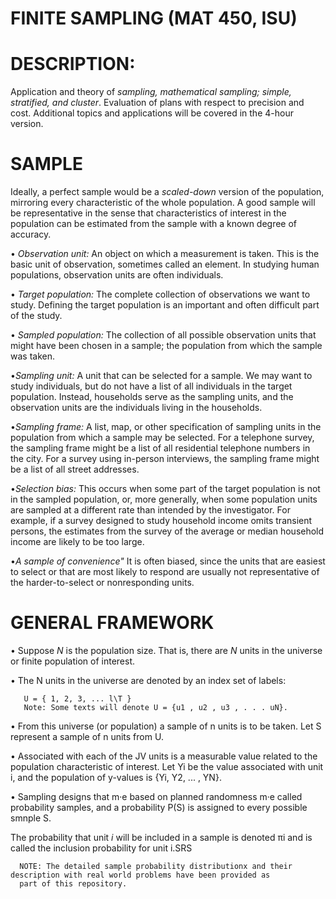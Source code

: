 # FINITE SAMPLING (MAT 450, ISU)
# DESCRIPTION: 
Application and theory of *sampling, mathematical sampling; simple, stratified, and cluster*. Evaluation of plans with respect to precision
and cost. Additional topics and applications will be covered in the 4-hour version.

# SAMPLE
Ideally, a perfect sample would be a *scaled-down* version of the population, mirroring every characteristic of the whole population. 
A good sample will be representative in the sense that characteristics of interest in the population can be estimated from the
sample with a known degree of accuracy.

• *Observation unit:* An object on which a measurement is taken. This is the basic unit of observation, sometimes called an element. In studying 
   human populations, observation units are often individuals.

• *Target population:* The complete collection of observations we want to study. Defining the target population is an important and often difficult
  part of the study.

• *Sampled population:* The collection of all possible observation units that might have been chosen in a sample; the population from which the 
  sample was taken.

•*Sampling unit:* A unit that can be selected for a sample. We may want to study
individuals, but do not have a list of all individuals in the target population. Instead,
households serve as the sampling units, and the observation units are the
individuals living in the households.

•*Sampling frame:* A list, map, or other specification of sampling units in the
population from which a sample may be selected. For a telephone survey, the
sampling frame might be a list of all residential telephone numbers in the city. For
a survey using in-person interviews, the sampling frame might be a list of all street
addresses.

•*Selection bias:* This occurs when some part of the target population is not in the sampled
population, or, more generally, when some population units are sampled at a different
rate than intended by the investigator.
For example, if a survey designed to study household income omits transient persons,
the estimates from the survey of the average or median household income are likely to
be too large.

•*A sample of convenience"* It is often biased, since the units that are easiest to select or
that are most likely to respond are usually not representative of the harder-to-select or
nonresponding units.


# GENERAL FRAMEWORK
• Suppose *N* is the population size. That is, there are *N* units in the universe or finite
population of interest.

• The N units in the universe are denoted by an index set of labels:
        
       U = { 1, 2, 3, ... l\T }
       Note: Some texts will denote U = {u1 , u2 , u3 , . . . uN}.

• From this universe (or population) a sample of n units is to be taken. Let S represent a
sample of n units from U.

• Associated with each of the JV units is a measurable value related to the population
characteristic of interest. Let Yi be the value associated with unit i, and the population of
y-values is {Yi, Y2, ... , YN}.

• Sampling designs that m·e based on planned randomness m·e called probability samples,
and a probability P(S) is assigned to every possible smnple S.

The probability that unit *i* will be included in a sample is denoted πi and is called the
inclusion probability for unit i.SRS

      NOTE: The detailed sample probability distributionx and their description with real world problems have been provided as 
      part of this repository.


